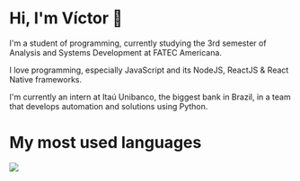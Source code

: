 # Hi, I'm Víctor 👋

I'm a student of programming, currently studying the 3rd semester of Analysis and Systems Development at FATEC Americana.

I love programming, especially JavaScript and its NodeJS, ReactJS & React Native frameworks.

I'm currently an intern at Itaú Unibanco, the biggest bank in Brazil, in a team that develops automation and solutions using Python.

# My most used languages

<a href="https://github.com/anuraghazra/github-readme-stats">
  <img align="center" src="https://github-readme-stats.vercel.app/api/top-langs/?username=VictorNeox&layout=compact" />
</a>

